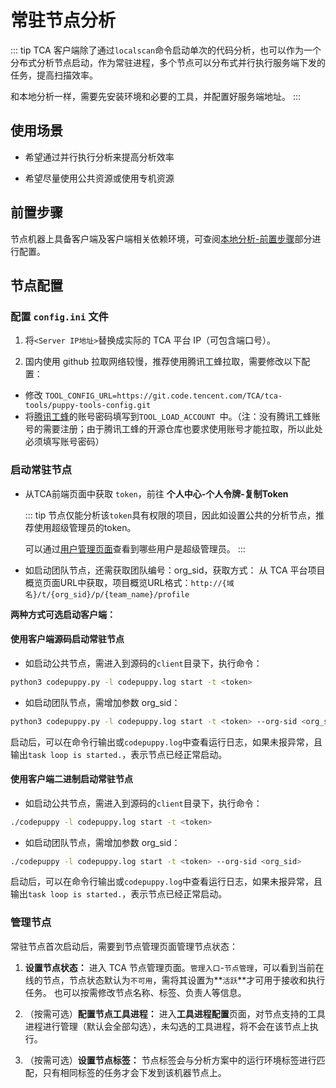 # 常驻节点分析

::: tip
TCA 客户端除了通过`localscan`命令启动单次的代码分析，也可以作为一个分布式分析节点启动，作为常驻进程，多个节点可以分布式并行执行服务端下发的任务，提高扫描效率。

和本地分析一样，需要先安装环境和必要的工具，并配置好服务端地址。
:::

## 使用场景

- 希望通过并行执行分析来提高分析效率

- 希望尽量使用公共资源或使用专机资源

## 前置步骤

节点机器上具备客户端及客户端相关依赖环境，可查阅[本地分析-前置步骤](本地分析.md#前置步骤)部分进行配置。

## 节点配置

### 配置 `config.ini` 文件

1. 将`<Server IP地址>`替换成实际的 TCA 平台 IP（可包含端口号）。

2. 国内使用 github 拉取网络较慢，推荐使用腾讯工蜂拉取，需要修改以下配置：  
- 修改 `TOOL_CONFIG_URL=https://git.code.tencent.com/TCA/tca-tools/puppy-tools-config.git`    
- 将[腾讯工蜂](https://git.code.tencent.com)的账号密码填写到`TOOL_LOAD_ACCOUNT `中。（注：没有腾讯工蜂账号的需要注册；由于腾讯工蜂的开源仓库也要求使用账号才能拉取，所以此处必须填写账号密码）  

### 启动常驻节点

- 从TCA前端页面中获取 `token`，前往 **个人中心-个人令牌-复制Token**

  ::: tip
  节点仅能分析该`token`具有权限的项目，因此如设置公共的分析节点，推荐使用超级管理员的token。

  可以通过[用户管理页面](../后台管理/用户管理.md)查看到哪些用户是超级管理员。
  :::

- 如启动团队节点，还需获取团队编号：org_sid，获取方式：
从 TCA 平台项目概览页面URL中获取，项目概览URL格式：`http://{域名}/t/{org_sid}/p/{team_name}/profile`


**两种方式可选启动客户端：**
#### 使用客户端源码启动常驻节点

- 如启动公共节点，需进入到源码的`client`目录下，执行命令：
```bash
python3 codepuppy.py -l codepuppy.log start -t <token>
```

- 如启动团队节点，需增加参数 org_sid：
```bash
python3 codepuppy.py -l codepuppy.log start -t <token> --org-sid <org_sid>
```

启动后，可以在命令行输出或`codepuppy.log`中查看运行日志，如果未报异常，且输出`task loop is started.`，表示节点已经正常启动。
#### 使用客户端二进制启动常驻节点

- 如启动公共节点，需进入到源码的`client`目录下，执行命令：
```bash
./codepuppy -l codepuppy.log start -t <token>
```

- 如启动团队节点，需增加参数 org_sid：
```bash
./codepuppy -l codepuppy.log start -t <token> --org-sid <org_sid>
```
启动后，可以在命令行输出或`codepuppy.log`中查看运行日志，如果未报异常，且输出`task loop is started.`，表示节点已经正常启动。

### 管理节点

常驻节点首次启动后，需要到节点管理页面管理节点状态：

1. **设置节点状态：**
  进入 TCA 节点管理页面。`管理入口`-`节点管理`，可以看到当前在线的节点，节点状态默认为`不可用`，需将其设置为**`活跃`**才可用于接收和执行任务。
  也可以按需修改节点名称、标签、负责人等信息。

2. （按需可选）**配置节点工具进程：**
  进入**工具进程配置**页面，对节点支持的工具进程进行管理（默认会全部勾选），未勾选的工具进程，将不会在该节点上执行。

3. （按需可选）**设置节点标签：**
  节点标签会与分析方案中的运行环境标签进行匹配，只有相同标签的任务才会下发到该机器节点上。
